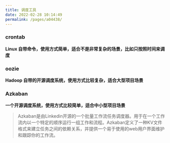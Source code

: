 ```yaml
---
title: 调度工具
date: 2022-02-28 10:14:49
permalink: /pages/a04438/
---
```

### crontab 

**Linux 自带命令，使用方式简单，适合不是非常复杂的场景，比如只按照时间来调度**

### oozie

**Hadoop 自带的开源调度系统，使用方式比较复杂，适合大型项目场景**

### Azkaban

**一个开源调度系统，使用方式比较简单，适合中小型项目场景**

> Azkaban是由Linkedin开源的一个批量工作流任务调度器。用于在一个工作流内以一个特定的顺序运行一组工作和流程。Azkaban定义了一种KV文件格式来建立任务之间的依赖关系，并提供一个易于使用的web用户界面维护和跟踪你的工作流。

